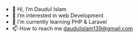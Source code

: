 - 👋 Hi, I’m Daudul Islam
- 👀 I’m interested in web Development
- 🌱 I’m currently learning PHP & Laravel
- 📫 How to reach me daudulislam139@gmail.com

<!---
Daudul-islam139/Daudul-islam139 is a ✨ special ✨ repository because its `README.md` (this file) appears on your GitHub profile.
You can click the Preview link to take a look at your changes.
--->
